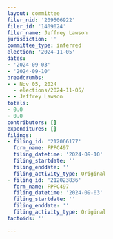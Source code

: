 ```yaml
---
layout: committee
filer_nid: '209506922'
filer_id: '1409024'
filer_name: Jeffrey Lawson
jurisdiction: ''
committee_type: inferred
election: '2024-11-05'
dates:
- '2024-09-03'
- '2024-09-10'
breadcrumbs:
- - Nov 05, 2024
  - elections/2024-11-05/
- - Jeffrey Lawson
totals:
- 0.0
- 0.0
contributors: []
expenditures: []
filings:
- filing_id: '212066177'
  form_name: FPPC497
  filing_datetime: '2024-09-10'
  filing_startdate: ''
  filing_enddate: ''
  filing_activity_type: Original
- filing_id: '212023836'
  form_name: FPPC497
  filing_datetime: '2024-09-03'
  filing_startdate: ''
  filing_enddate: ''
  filing_activity_type: Original
factoids: ''

---
```


